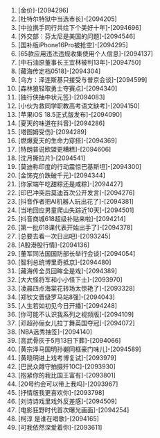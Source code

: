 
1. [金价]-[2094296]
1. [杜特尔特狱中当选市长]-[2094205]
1. [中拉携手同行共绘下个美好十年]-[2094696]
1. [外交部：芬太尼是美国的问题]-[2094546]
1. [国补版iPhone16Pro被抢空]-[2094295]
1. [65款应用违法违规收集使用个人信息]-[2094137]
1. [中石油原董事长王宜林被判13年]-[2094750]
1. [藏海传定档0518]-[2094304]
1. [乌方：泽连斯基只接受与普京会谈]-[2094599]
1. [森林狼轻取勇士夺赛点]-[2094340]
1. [独行侠抽中状元签]-[2094083]
1. [小伙为救同学职教高考语文缺考]-[2094150]
1. [苹果iOS 18.5正式版发布]-[2094090]
1. [夏天的味道在抖音]-[2094286]
1. [塔图姆受伤]-[2094289]
1. [燃爆夏天的生命力穿搭]-[2094369]
1. [特朗普说欧盟更糟糕]-[2094606]
1. [沈月撕拉片]-[2094541]
1. [莫迪称印度的行动震惊巴基斯坦]-[2094300]
1. [金饰克价跌破千元]-[2094344]
1. [你家端午吃甜粽还是咸粽]-[2094427]
1. [印巴冲突后莫迪首次公开发言]-[2094276]
1. [抖音作者把AI机器人玩出花了]-[2094381]
1. [当地回应男童爬山失踪近10天]-[2094501]
1. [抖音商城618超级补贴来啦]-[2094214]
1. [第一批618课代表开始出手了]-[2094378]
1. [总要去看一次日出吧]-[2093245]
1. [A股港股行情]-[2094136]
1. [董军同法国国防部长举行会谈]-[2094054]
1. [智利总统博里奇抵京]-[2094480]
1. [藏海传全员回眸全是戏]-[2094389]
1. [大大怪将军和小小怪下士]-[2093970]
1. [凌晨四点海棠花转场太惊艳了]-[2093328]
1. [郑钦文晋级罗马站8强]-[2094043]
1. [人生若如初见今日开播]-[2094248]
1. [你可能不认识我系列之视频版]-[2094109]
1. [邓超孙俪女儿拉丁舞英国夺冠]-[2094072]
1. [NBA选秀抽签]-[2094140]
1. [高武骨灰于5月13日下葬]-[2094066]
1. [黄宗泽马国明孙樾同框豪门味儿]-[2094589]
1. [黄晓明进上戏考博复试]-[2093979]
1. [巴民众蹲守拍摄歼10C]-[2093930]
1. [抱紧你的我比国王富有]-[2093801]
1. [20号约会可以带上我吗]-[2093967]
1. [抒情版我更喜欢你]-[2093798]
1. [刘诗诗戏里戏外反差感]-[2094509]
1. [电影狂野时代首次曝光画面]-[2094254]
1. [柯淳 是谁在唱歌]-[2094165]
1. [可我依然深爱着你]-[2093611]